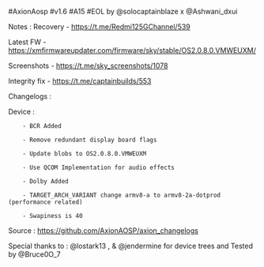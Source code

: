 #AxionAosp #v1.6 #A15 #EOL by @solocaptainblaze x @Ashwani_dxui

Notes :
Recovery - https://t.me/Redmi125GChannel/539

Latest FW - https://xmfirmwareupdater.com/firmware/sky/stable/OS2.0.8.0.VMWEUXM/

Screenshots - https://t.me/sky_screenshots/1078

Integrity fix - https://t.me/captainbuilds/553

Changelogs :

Device :
        
        - BCR Added
     
        - Remove redundant display board flags
        
        - Update blobs to OS2.0.8.0.VMWEUXM
        
        - Use QCOM Implementation for audio effects
        
        - Dolby Added

        - TARGET_ARCH_VARIANT change armv8-a to armv8-2a-dotprod (performance related)

        - Swapiness is 40

Source : https://github.com/AxionAOSP/axion_changelogs

Special thanks to : @lostark13 , & @jendermine  for device trees and Tested by @Bruce0O_7
